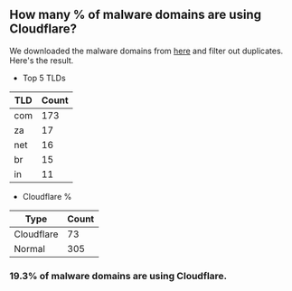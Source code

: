 ## How many % of malware domains are using Cloudflare?


We downloaded the malware domains from [here](https://urlhaus.abuse.ch) and filter out duplicates.
Here's the result.


[//]: # (start replacement)


- Top 5 TLDs

| TLD | Count |
| --- | --- |
| com | 173 |
| za | 17 |
| net | 16 |
| br | 15 |
| in | 11 |


- Cloudflare %

| Type | Count |
| --- | --- |
| Cloudflare | 73 |
| Normal | 305 |


### 19.3% of malware domains are using Cloudflare.